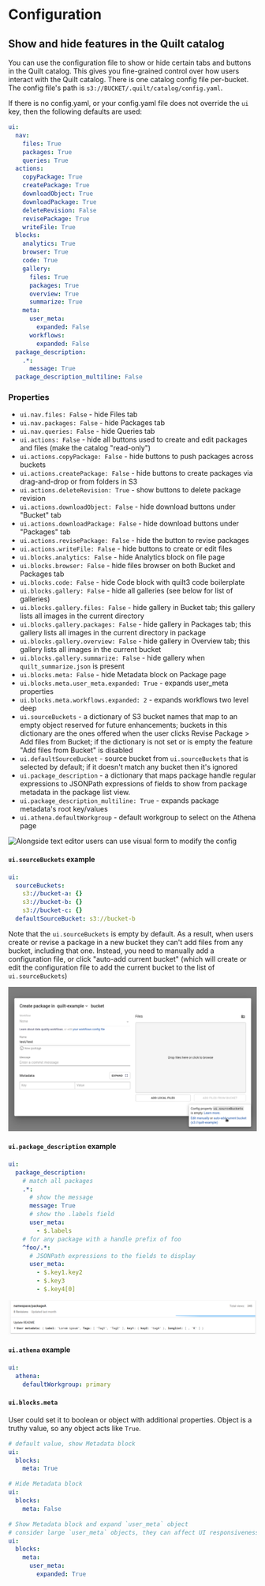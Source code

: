 # Configuration

## Show and hide features in the Quilt catalog

You can use the configuration file to show or hide certain
tabs and buttons in the Quilt catalog. This gives you fine-grained control
over how users interact with the Quilt catalog. There is one catalog config file
per-bucket. The config file's path is `s3://BUCKET/.quilt/catalog/config.yaml`.

If there is no config.yaml, or your config.yaml file does not override the `ui`
key, then the following defaults are used:

```yaml
ui:
  nav:
    files: True
    packages: True
    queries: True
  actions:
    copyPackage: True
    createPackage: True
    downloadObject: True
    downloadPackage: True
    deleteRevision: False
    revisePackage: True
    writeFile: True
  blocks:
    analytics: True
    browser: True
    code: True
    gallery:
      files: True
      packages: True
      overview: True
      summarize: True
    meta:
      user_meta:
        expanded: False
      workflows:
        expanded: False
  package_description:
    .*:
      message: True
  package_description_multiline: False
```

### Properties

* `ui.nav.files: False` - hide Files tab
* `ui.nav.packages: False` - hide Packages tab
* `ui.nav.queries: False` - hide Queries tab
* `ui.actions: False` - hide all buttons used to create and edit packages and files
(make the catalog "read-only")
* `ui.actions.copyPackage: False` - hide buttons to push packages across buckets
* `ui.actions.createPackage: False` - hide buttons to create packages via
drag-and-drop or from folders in S3
* `ui.actions.deleteRevision: True` - show buttons to delete package revision
* `ui.actions.downloadObject: False` - hide download buttons under "Bucket" tab
* `ui.actions.downloadPackage: False` - hide download buttons under "Packages" tab
* `ui.actions.revisePackage: False` - hide the button to revise packages
* `ui.actions.writeFile: False` - hide buttons to create or edit files
* `ui.blocks.analytics: False` - hide Analytics block on file page
* `ui.blocks.browser: False` - hide files browser on both Bucket and Packages tab
* `ui.blocks.code: False` - hide Code block with quilt3 code boilerplate
* `ui.blocks.gallery: False` - hide all galleries (see below for list of galleries)
* `ui.blocks.gallery.files: False` - hide gallery in Bucket tab;
this gallery lists all images in the current directory
* `ui.blocks.gallery.packages: False` - hide gallery in Packages tab;
this gallery lists all images in the current directory in package
* `ui.blocks.gallery.overview: False` - hide gallery in Overview tab;
this gallery lists all images in the current bucket
* `ui.blocks.gallery.summarize: False` - hide gallery when `quilt_summarize.json`
is present
* `ui.blocks.meta: False` - hide Metadata block on Package page
* `ui.blocks.meta.user_meta.expanded: True` - expands user_meta properties
* `ui.blocks.meta.workflows.expanded: 2` - expands workflows two level deep
* `ui.sourceBuckets` - a dictionary of S3 bucket names
that map to an empty object reserved for future enhancements;
buckets in this dictionary are the ones offered when the user clicks
Revise Package > Add files from Bucket; if the dictionary is not set
or is empty the feature "Add files from Bucket" is disabled
* `ui.defaultSourceBucket` - source bucket from `ui.sourceBuckets`
that is selected by default; if it doesn't match any bucket then it's ignored
* `ui.package_description` - a dictionary
that maps package handle regular expressions
to JSONPath expressions of fields to show from package metadata
in the package list view.
* `ui.package_description_multiline: True` - expands package metadata's root key/values
* `ui.athena.defaultWorkgroup` - default workgroup to select on the Athena page

![Alongside text editor users can use visual form to modify the config](../imgs/bucket-preferences-editor.png)

#### `ui.sourceBuckets` example

```yaml
ui:
  sourceBuckets:
    s3://bucket-a: {}
    s3://bucket-b: {}
    s3://bucket-c: {}
  defaultSourceBucket: s3://bucket-b
```

Note that the `ui.sourceBuckets` is empty by default.
As a result, when users create or revise a package in a new bucket
they can't add files from any bucket, including that one.
Instead, you need to manually add a configuration file,
or click "auto-add current bucket"
(which will create or edit the configuration file to add
the current bucket to the list of `ui.sourceBuckets`)

![Users can auto-add the current bucket to ui.sourceBuckets](../imgs/auto-add-source-bucket.png)

#### `ui.package_description` example

```yaml
ui:
  package_description:
    # match all packages
    .*:
      # show the message
      message: True
      # show the .labels field
      user_meta:
        - $.labels
    # for any package with a handle prefix of foo
    ^foo/.*:
      # JSONPath expressions to the fields to display
      user_meta:
        - $.key1.key2
        - $.key3
        - $.key4[0]
```

![Example of package_description use](../imgs/package-list-selective-metadata.png)

#### `ui.athena` example

```yaml
ui:
  athena:
    defaultWorkgroup: primary
```

#### `ui.blocks.meta`

User could set it to boolean or object with additional properties.
Object is a truthy value, so any object acts like `True`.

``` yaml
# default value, show Metadata block
ui:
  blocks:
    meta: True
```

``` yaml
# Hide Metadata block
ui:
  blocks:
    meta: False
```

``` yaml
# Show Metadata block and expand `user_meta` object
# consider large `user_meta` objects, they can affect UI responsiveness
ui:
  blocks:
    meta:
      user_meta:
        expanded: True
```
